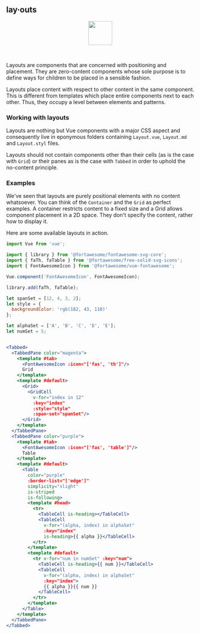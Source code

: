 ## lay·outs

<center>
<img
  src="https://raw.githubusercontent.com/creativecommons/vue-vocabulary/master/src/assets/icons/ds_nomenclature/layout.svg?sanitize=true"
  width="64px"/>
</center>

&nbsp;

Layouts are components that are concerned with positioning and placement. They
are zero-content components whose sole purpose is to define ways for children
to be placed in a sensible fashion.

Layouts place content with respect to other content in the same component. This
is different from templates which place entire components next to each other. 
Thus, they occupy a level between elements and patterns.


### Working with layouts

Layouts are nothing but Vue components with a major CSS aspect and consequently
live in eponymous folders containing `Layout.vue`, `Layout.md` and `Layout.styl` 
files.

Layouts should not contain components other than their cells (as is the case with
`Grid`) or their panes as is the case with `Tabbed` in order to uphold the 
no-content principle.


### Examples

We've seen that layouts are purely positional elements with no content 
whatsoever. You can think of the `Container` and the `Grid` as perfect examples.
A container restricts content to a fixed size and a Grid allows component 
placement in a 2D space. They don't specify the content, rather how to display 
it.

Here are some available layouts in action.

```jsx
import Vue from 'vue';

import { library } from '@fortawesome/fontawesome-svg-core';
import { faTh, faTable } from '@fortawesome/free-solid-svg-icons';
import { FontAwesomeIcon } from '@fortawesome/vue-fontawesome';

Vue.component('FontAwesomeIcon', FontAwesomeIcon);

library.add(faTh, faTable);

let spanSet = [12, 4, 3, 2];
let style = {
  backgroundColor: 'rgb(182, 43, 110)'
};

let alphaSet = ['A', 'B', 'C', 'D', 'E'];
let numSet = 5;


<Tabbed>
  <TabbedPane color="magenta">
    <template #tab>
      <FontAwesomeIcon :icon="['fas', 'th']"/>
      Grid
    </template>
    <template #default>
      <Grid>
        <GridCell
          v-for="index in 12"
          :key="index"
          :style="style"
          :span-set="spanSet"/>
      </Grid>
    </template>
  </TabbedPane>
  <TabbedPane color="purple">
    <template #tab>
      <FontAwesomeIcon :icon="['fas', 'table']"/>
      Table
    </template>
    <template #default>
      <Table
        color="purple"
        :border-list="['edge']"
        simplicity="slight"
        is-striped
        is-following>
        <template #head>
          <tr>
            <TableCell is-heading></TableCell>
            <TableCell
              v-for="(alpha, index) in alphaSet"
              :key="index"
              is-heading>{{ alpha }}</TableCell>
          </tr>
        </template>
        <template #default>
          <tr v-for="num in numSet" :key="num">
            <TableCell is-heading>{{ num }}</TableCell>
            <TableCell
              v-for="(alpha, index) in alphaSet"
              :key="index">
              {{ alpha }}{{ num }}
            </TableCell>
          </tr>
        </template>
      </Table>
    </template>
  </TabbedPane>
</Tabbed>
```
